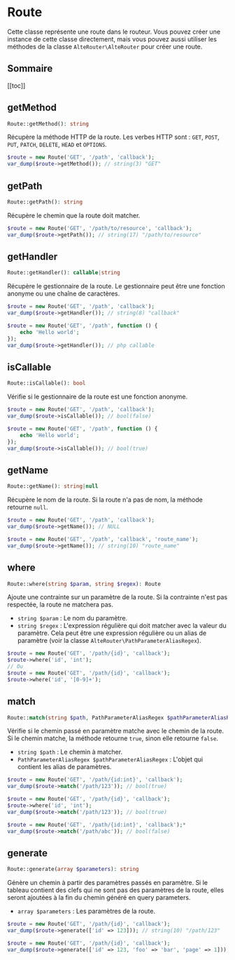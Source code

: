 # Route

Cette classe représente une route dans le routeur. Vous pouvez créer une instance de cette classe directement, mais
vous pouvez aussi utiliser les méthodes de la classe `AlteRouter\AlteRouter` pour créer une route.

## Sommaire

[[toc]]

## getMethod

```php
Route::getMethod(): string
```

Récupère la méthode HTTP de la route. Les verbes HTTP sont : `GET`, `POST`, `PUT`, `PATCH`, `DELETE`, `HEAD`
et `OPTIONS`.

```php
$route = new Route('GET', '/path', 'callback');
var_dump($route->getMethod()); // string(3) "GET"
```

## getPath

```php
Route::getPath(): string
```

Récupère le chemin que la route doit matcher.

```php
$route = new Route('GET', '/path/to/resource', 'callback');
var_dump($route->getPath()); // string(17) "/path/to/resource"
```

## getHandler

```php
Route::getHandler(): callable|string
```

Récupère le gestionnaire de la route. Le gestionnaire peut être une fonction anonyme ou une chaîne de caractères.

```php
$route = new Route('GET', '/path', 'callback');
var_dump($route->getHandler()); // string(8) "callback"

$route = new Route('GET', '/path', function () {
    echo 'Hello world';
});
var_dump($route->getHandler()); // php callable
```

## isCallable

```php
Route::isCallable(): bool
```

Vérifie si le gestionnaire de la route est une fonction anonyme.

```php
$route = new Route('GET', '/path', 'callback');
var_dump($route->isCallable()); // bool(false)

$route = new Route('GET', '/path', function () {
    echo 'Hello world';
});
var_dump($route->isCallable()); // bool(true)
```

## getName

```php
Route::getName(): string|null
```

Récupère le nom de la route. Si la route n'a pas de nom, la méthode retourne `null`.

```php
$route = new Route('GET', '/path', 'callback');
var_dump($route->getName()); // NULL

$route = new Route('GET', '/path', 'callback', 'route_name');
var_dump($route->getName()); // string(10) "route_name"
```

## where

```php
Route::where(string $param, string $regex): Route
```

Ajoute une contrainte sur un paramètre de la route. Si la contrainte n'est pas respectée, la route ne matchera pas.

- `string $param` : Le nom du paramètre.
- `string $regex` : L'expression régulière qui doit matcher avec la valeur du paramètre. Cela peut être une expression
  régulière ou un alias de paramètre (voir la classe `AlteRouter\PathParameterAliasRegex`).

```php
$route = new Route('GET', '/path/{id}', 'callback');
$route->where('id', 'int');
// Ou
$route = new Route('GET', '/path/{id}', 'callback');
$route->where('id', '[0-9]+');
```

## match

```php
Route::match(string $path, PathParameterAliasRegex $pathParameterAliasRegex): bool
```

Vérifie si le chemin passé en paramètre matche avec le chemin de la route. Si le chemin matche, la méthode retourne
`true`, sinon elle retourne `false`.

- `string $path` : Le chemin à matcher.
- `PathParameterAliasRegex $pathParameterAliasRegex` : L'objet qui contient les alias de paramètres.

```php
$route = new Route('GET', '/path/{id:int}', 'callback');
var_dump($route->match('/path/123')); // bool(true)

$route = new Route('GET', '/path/{id}', 'callback');
$route->where('id', 'int');
var_dump($route->match('/path/123')); // bool(true)

$route = new Route('GET', '/path/{id:int}', 'callback');*
var_dump($route->match('/path/abc')); // bool(false)
```

## generate

```php
Route::generate(array $parameters): string
```

Génère un chemin à partir des paramètres passés en paramètre. Si le tableau contient des clefs qui ne sont pas des
paramètres de la route, elles seront ajoutées à la fin du chemin généré en query parameters.

- `array $parameters` : Les paramètres de la route.

```php
$route = new Route('GET', '/path/{id}', 'callback');
var_dump($route->generate(['id' => 123])); // string(10) "/path/123"

$route = new Route('GET', '/path/{id}', 'callback');
var_dump($route->generate(['id' => 123, 'foo' => 'bar', 'page' => 1])); // string(20) "/path/123?foo=bar&page=1"
```

